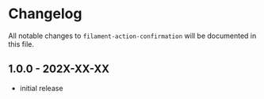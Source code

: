 # Changelog

All notable changes to `filament-action-confirmation` will be documented in this file.

## 1.0.0 - 202X-XX-XX

- initial release
